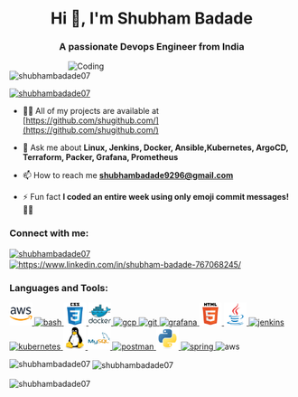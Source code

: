 <h1 align="center">Hi 👋, I'm Shubham Badade</h1>
<h3 align="center">A passionate Devops Engineer from India</h3>
<img align="right" alt="Coding" width="400" src="https://media.licdn.com/dms/image/D5612AQE59o7cPscmMQ/article-cover_image-shrink_720_1280/0/1675763935434?e=2147483647&v=beta&t=XBRXagFpziCEeafBS3C1pU7G_ZlHyx0jQ28L_W_KP_w" /> 

<p align="left"> <img src="https://komarev.com/ghpvc/?username=shubhambadade07&label=Profile%20views&color=0e75b6&style=flat" alt="shubhambadade07" /> </p>

<p align="left"> <a href="https://twitter.com/shubhambadade07" target="blank"><img src="https://img.shields.io/twitter/follow/shubhambadade07?logo=twitter&style=for-the-badge" alt="shubhambadade07" /></a> </p>

- 👨‍💻 All of my projects are available at [https://github.com/shugithub.com/](https://github.com/shugithub.com/)

- 💬 Ask me about **Linux, Jenkins, Docker, Ansible,Kubernetes, ArgoCD, Terraform, Packer, Grafana, Prometheus**

- 📫 How to reach me **shubhambadade9296@gmail.com**

- ⚡ Fun fact **I coded an entire week using only emoji commit messages! 🚀🔥**

<h3 align="left">Connect with me:</h3>
<p align="left">
<a href="https://twitter.com/shubhambadade07" target="blank"><img align="center" src="https://raw.githubusercontent.com/rahuldkjain/github-profile-readme-generator/master/src/images/icons/Social/twitter.svg" alt="shubhambadade07" height="30" width="40" /></a>
<a href="https://linkedin.com/in/https://www.linkedin.com/in/shubham-badade-767068245/" target="blank"><img align="center" src="https://raw.githubusercontent.com/rahuldkjain/github-profile-readme-generator/master/src/images/icons/Social/linked-in-alt.svg" alt="https://www.linkedin.com/in/shubham-badade-767068245/" height="30" width="40" /></a>
</p>

<h3 align="left">Languages and Tools:</h3>
<p align="left"> <a href="https://aws.amazon.com" target="_blank" rel="noreferrer"> <img src="https://raw.githubusercontent.com/devicons/devicon/master/icons/amazonwebservices/amazonwebservices-original-wordmark.svg" alt="aws" width="40" height="40"/> </a> <a href="https://www.gnu.org/software/bash/" target="_blank" rel="noreferrer"> <img src="https://www.vectorlogo.zone/logos/gnu_bash/gnu_bash-icon.svg" alt="bash" width="40" height="40"/> </a> <a href="https://www.w3schools.com/css/" target="_blank" rel="noreferrer"> <img src="https://raw.githubusercontent.com/devicons/devicon/master/icons/css3/css3-original-wordmark.svg" alt="css3" width="40" height="40"/> </a> <a href="https://www.docker.com/" target="_blank" rel="noreferrer"> <img src="https://raw.githubusercontent.com/devicons/devicon/master/icons/docker/docker-original-wordmark.svg" alt="docker" width="40" height="40"/> </a> <a href="https://cloud.google.com" target="_blank" rel="noreferrer"> <img src="https://www.vectorlogo.zone/logos/google_cloud/google_cloud-icon.svg" alt="gcp" width="40" height="40"/> </a> <a href="https://git-scm.com/" target="_blank" rel="noreferrer"> <img src="https://www.vectorlogo.zone/logos/git-scm/git-scm-icon.svg" alt="git" width="40" height="40"/> </a> <a href="https://grafana.com" target="_blank" rel="noreferrer"> <img src="https://www.vectorlogo.zone/logos/grafana/grafana-icon.svg" alt="grafana" width="40" height="40"/> </a> <a href="https://www.w3.org/html/" target="_blank" rel="noreferrer"> <img src="https://raw.githubusercontent.com/devicons/devicon/master/icons/html5/html5-original-wordmark.svg" alt="html5" width="40" height="40"/> </a> <a href="https://www.java.com" target="_blank" rel="noreferrer"> <img src="https://raw.githubusercontent.com/devicons/devicon/master/icons/java/java-original.svg" alt="java" width="40" height="40"/> </a> <a href="https://www.jenkins.io" target="_blank" rel="noreferrer"> <img src="https://www.vectorlogo.zone/logos/jenkins/jenkins-icon.svg" alt="jenkins" width="40" height="40"/> </a> <a href="https://kubernetes.io" target="_blank" rel="noreferrer"> <img src="https://www.vectorlogo.zone/logos/kubernetes/kubernetes-icon.svg" alt="kubernetes" width="40" height="40"/> </a> <a href="https://www.linux.org/" target="_blank" rel="noreferrer"> <img src="https://raw.githubusercontent.com/devicons/devicon/master/icons/linux/linux-original.svg" alt="linux" width="40" height="40"/> </a> <a href="https://www.mysql.com/" target="_blank" rel="noreferrer"> <img src="https://raw.githubusercontent.com/devicons/devicon/master/icons/mysql/mysql-original-wordmark.svg" alt="mysql" width="40" height="40"/> </a> <a href="https://postman.com" target="_blank" rel="noreferrer"> <img src="https://www.vectorlogo.zone/logos/getpostman/getpostman-icon.svg" alt="postman" width="40" height="40"/> </a> <a href="https://www.python.org" target="_blank" rel="noreferrer"> <img src="https://raw.githubusercontent.com/devicons/devicon/master/icons/python/python-original.svg" alt="python" width="40" height="40"/> </a> <a href="https://spring.io/" target="_blank" rel="noreferrer"> <img src="https://www.vectorlogo.zone/logos/springio/springio-icon.svg" alt="spring" width="40" height="40"/> </a> <img src="https://gcdn.thunderstore.io/live/repository/icons/FixItFelix-CLLC_vanilla_yamls-1.0.1.png.128x128_q95.png" alt="aws" width="40" height="40"/> </a> </p>

<p><img align="left" src="https://github-readme-stats.vercel.app/api/top-langs?username=shubhambadade07&show_icons=true&locale=en&layout=compact" alt="shubhambadade07" /></p>

<p>&nbsp;<img align="center" src="https://github-readme-stats.vercel.app/api?username=shubhambadade07&show_icons=true&locale=en" alt="shubhambadade07" /></p>

<p><img align="center" src="https://github-readme-streak-stats.herokuapp.com/?user=shubhambadade07&" alt="shubhambadade07" /></p>
